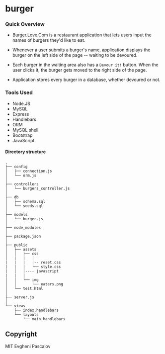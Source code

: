 # burger

### Quick Overview

* Burger.Love.Com is a restaurant application that lets users input the names of burgers they'd like to eat.

* Whenever a user submits a burger's name, application displays the burger on the left side of the page -- waiting to be devoured.

* Each burger in the waiting area also has a `Devour it!` button. When the user clicks it, the burger gets moved to the right side of the page.

* Application stores every burger in a database, whether devoured or not.

### Tools Used

 -  Node.JS
 -  MySQL
 -  Express
 -  Handlebars
 -  ORM
 -  MySQL shell
 -  Bootstrap
 -  JavaScript  

#### Directory structure

```
.
├── config
│   ├── connection.js
│   └── orm.js
│ 
├── controllers
│   └── burgers_controller.js
│
├── db
│   ├── schema.sql
│   └── seeds.sql
│
├── models
│   └── burger.js
│ 
├── node_modules
│ 
├── package.json
│
├── public
│   ├── assets
│   │   ├── css
│   |   |   |
|   |   |   |-- reset.css
|   |   |   └── style.css
|   │   │---- javascript  
|   |   |
│   │   └── img
│   │       └── eaters.png
│   └── test.html
│
├── server.js
│
└── views
    ├── index.handlebars
    └── layouts
        └── main.handlebars
```



## Copyright

MIT
Evgheni Pascalov
